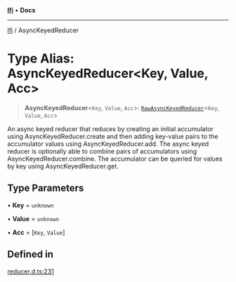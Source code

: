 [**lfi**](../readme.md) • **Docs**

***

[lfi](../globals.md) / AsyncKeyedReducer

# Type Alias: AsyncKeyedReducer\<Key, Value, Acc\>

> **AsyncKeyedReducer**\<`Key`, `Value`, `Acc`\>: [`RawAsyncKeyedReducer`](RawAsyncKeyedReducer.md)\<`Key`, `Value`, `Acc`\>

An async keyed reducer that reduces by creating an initial accumulator using
AsyncKeyedReducer.create and then adding key-value pairs to the
accumulator values using AsyncKeyedReducer.add. The async keyed
reducer is optionally able to combine pairs of accumulators using
AsyncKeyedReducer.combine. The accumulator can be queried for values
by key using AsyncKeyedReducer.get.

## Type Parameters

• **Key** = `unknown`

• **Value** = `unknown`

• **Acc** = [`Key`, `Value`]

## Defined in

[reducer.d.ts:231](https://github.com/TomerAberbach/lfi/blob/d7a0f90dd72245d6efd6bd97c58a78b3f3028f25/src/operations/reducer.d.ts#L231)
